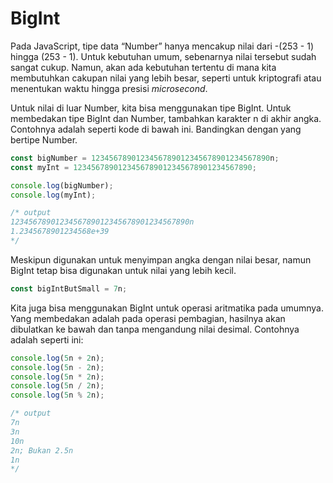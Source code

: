 # BigInt

Pada JavaScript, tipe data “Number” hanya mencakup nilai dari -\(253 - 1\) hingga \(253 - 1\). Untuk kebutuhan umum, sebenarnya nilai tersebut sudah sangat cukup. Namun, akan ada kebutuhan tertentu di mana kita membutuhkan cakupan nilai yang lebih besar, seperti untuk kriptografi atau menentukan waktu hingga presisi _microsecond_.

Untuk nilai di luar Number, kita bisa menggunakan tipe BigInt. Untuk membedakan tipe BigInt dan Number, tambahkan karakter n di akhir angka. Contohnya adalah seperti kode di bawah ini. Bandingkan dengan yang bertipe Number.

```javascript
const bigNumber = 1234567890123456789012345678901234567890n;
const myInt = 1234567890123456789012345678901234567890;

console.log(bigNumber);
console.log(myInt);

/* output
1234567890123456789012345678901234567890n
1.2345678901234568e+39
*/
```

Meskipun digunakan untuk menyimpan angka dengan nilai besar, namun BigInt tetap bisa digunakan untuk nilai yang lebih kecil.

```javascript
const bigIntButSmall = 7n;
```

Kita juga bisa menggunakan BigInt untuk operasi aritmatika pada umumnya. Yang membedakan adalah pada operasi pembagian, hasilnya akan dibulatkan ke bawah dan tanpa mengandung nilai desimal. Contohnya adalah seperti ini:

```javascript
console.log(5n + 2n);
console.log(5n - 2n);
console.log(5n * 2n);
console.log(5n / 2n);
console.log(5n % 2n);

/* output
7n
3n
10n
2n; Bukan 2.5n
1n
*/
```

